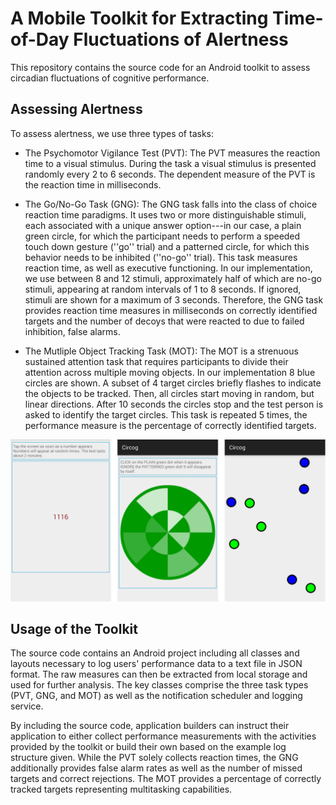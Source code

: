 # A Mobile Toolkit for Extracting Time-of-Day Fluctuations of Alertness

This repository contains the source code for an Android toolkit to assess circadian fluctuations of cognitive performance.

## Assessing Alertness 

To assess alertness, we use three types of tasks:

- The Psychomotor Vigilance Test (PVT): The PVT measures the reaction time to a visual stimulus. During the task a visual stimulus is presented randomly every 2 to 6 seconds. The dependent measure of the PVT is the reaction time in milliseconds.

- The Go/No-Go Task (GNG): The GNG task falls into the class of choice reaction time paradigms. It uses two or more distinguishable stimuli, each associated with a unique answer option---in our case, a plain green circle, for which the participant needs to perform a speeded touch down gesture (''go'' trial) and a patterned circle, for which this behavior needs to be inhibited (''no-go'' trial). This task measures reaction time, as well as executive functioning. In our implementation, we use between 8 and 12 stimuli, approximately half of which are no-go stimuli, appearing at random intervals of 1 to 8 seconds. If ignored, stimuli are shown for a maximum of 3 seconds. 
Therefore, the GNG task provides reaction time measures in milliseconds on correctly identified targets and the number of decoys that were reacted to due to failed  inhibition, false alarms.

- The Mutliple Object Tracking Task (MOT): The MOT is a strenuous sustained attention task that requires participants to divide their attention across multiple moving objects. In our implementation 8 blue circles are shown. A subset of 4 target circles briefly flashes to indicate the objects to be tracked. Then, all circles start moving in random, but linear directions. After 10 seconds the circles stop and the test person is asked to identify the target circles. This task is repeated 5 times, the performance measure is the percentage of correctly identified targets.

![The toolkit consists of three tasks to measure alertness and cognitive performance variations across the day: a Psychomotoric Vigilance Task (left), a Go/No-Go task (middle), and a Multiple Object Tracking task (right).](media/task-overview.png "The toolkit consists of three tasks to measure alertness and cognitive performance variations across the day: a Psychomotoric Vigilance Task (left), a Go/No-Go task (middle), and a Multiple Object Tracking task (right).")

## Usage of the Toolkit
The source code contains an Android project including all classes and layouts necessary to log users' performance data to a text file in JSON format. The raw measures can then be extracted from local storage and used for further analysis. 
The key classes comprise the three task types (PVT, GNG, and MOT) as well as the notification scheduler and logging service.

By including the source code, application builders can instruct their application to either collect performance measurements with the activities provided by the toolkit or build their own based on the example log structure given. While the PVT solely collects reaction times, the GNG additionally provides false alarm rates as well as the number of missed targets and correct rejections. The MOT provides a percentage of correctly tracked targets representing multitasking capabilities.